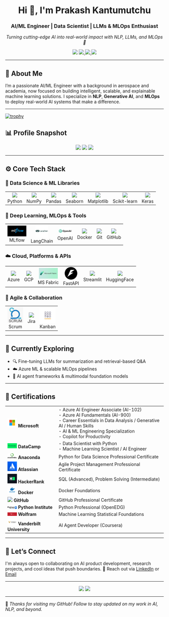 <h1 align="center">Hi 👋, I'm Prakash Kantumutchu</h1>
<h3 align="center">AI/ML Engineer | Data Scientist | LLMs & MLOps Enthusiast</h3>
<p align="center"><i>Turning cutting-edge AI into real-world impact with NLP, LLMs, and MLOps 🚀</i></p>
<p align="center">
 
<p align="center">
  <img src="https://img.shields.io/badge/-Kolkata,%20India-blue?style=flat-square&logo=google-maps" />
  <a href="mailto:k.prakashofficial@gmail.com">
    <img src="https://img.shields.io/badge/Email-k.prakashofficial@gmail.com-red?style=flat-square&logo=gmail" />
  </a>
  <a href="https://www.linkedin.com/in/prakash-kantumutchu/">
    <img src="https://img.shields.io/badge/LinkedIn-Prakash%20Kantumutchu-blue?style=flat-square&logo=linkedin" />
  </a>
  <a href="https://www.datacamp.com/portfolio/kprakashofficial">
    <img src="https://img.shields.io/badge/DataCamp-Portfolio-success?style=flat-square&logo=datacamp" />
  </a>
</p>

---

## 🧬 About Me

I’m a passionate AI/ML Engineer with a background in aerospace and academia, now focused on building intelligent, scalable, and explainable machine learning solutions.
I specialize in **NLP**, **Generative AI**, and **MLOps** to deploy real-world AI systems that make a difference.

---
[![trophy](https://github-profile-trophy.vercel.app/?username=kpdagrt22&theme=juicyfresh)](https://github.com/ryo-ma/github-profile-trophy)

## 📊 Profile Snapshot

<p align="center">
  <img src="https://komarev.com/ghpvc/?username=kprakashofficial&label=Visitors&style=flat-square&color=blue" />
  <img src="https://img.shields.io/github/repo-count/kprakashofficial?style=flat-square&color=green" />
  <img src="https://badgen.net/badge/experience/3+yrs/green?icon=terminal" />
</p>

---

## ⚙️ Core Tech Stack

### 🧪 Data Science & ML Libraries

<table>
  <tr>
    <td align="center"><img src="https://cdn.jsdelivr.net/gh/devicons/devicon/icons/python/python-original.svg" width="40"/><br/>Python</td>
    <td align="center"><img src="https://cdn.jsdelivr.net/gh/devicons/devicon/icons/numpy/numpy-original.svg" width="40"/><br/>NumPy</td>
    <td align="center"><img src="https://cdn.jsdelivr.net/gh/devicons/devicon/icons/pandas/pandas-original.svg" width="40"/><br/>Pandas</td>
    <td align="center"><img src="https://seaborn.pydata.org/_static/logo-wide-lightbg.svg" width="70"/><br/>Seaborn</td>
    <td align="center"><img src="https://matplotlib.org/_static/images/logo2.svg" width="70"/><br/>Matplotlib</td>
    <td align="center"><img src="https://scikit-learn.org/stable/_static/scikit-learn-logo-small.png" width="40"/><br/>Scikit-learn</td>
    <td align="center"><img src="https://upload.wikimedia.org/wikipedia/commons/a/ae/Keras_logo.svg" width="40"/><br/>Keras</td>
  </tr>
</table>

### 🧠 Deep Learning, MLOps & Tools

<table>
  <tr>
    <td align="center"><img src="assets/logos/MLflow-logo-final-black.png" width="60"/><br/>MLflow</td>
    <td align="center"><img src="assets/logos/langchain.png" width="40"/><br/>LangChain</td>
    <td align="center"><img src="assets/logos/openAI.png" width="40"/><br/>OpenAI</td>
    <td align="center"><img src="https://cdn.jsdelivr.net/gh/devicons/devicon/icons/docker/docker-original.svg" width="40"/><br/>Docker</td>
    <td align="center"><img src="https://cdn.jsdelivr.net/gh/devicons/devicon/icons/git/git-original.svg" width="40"/><br/>Git</td>
    <td align="center"><img src="https://cdn.jsdelivr.net/gh/devicons/devicon/icons/github/github-original.svg" width="40"/><br/>GitHub</td>
  </tr>
</table>

### ☁️ Cloud, Platforms & APIs

<table>
  <tr>
    <td align="center"><img src="https://cdn.jsdelivr.net/gh/devicons/devicon/icons/azure/azure-original.svg" width="40"/><br/>Azure</td>
    <td align="center"><img src="https://cloud.google.com/_static/cloud/images/social-icon-google-cloud-1200-630.png" width="60"/><br/>GCP</td>
    <td align="center"><img src="assets/logos/microsoft fabrix.png" width="60"/><br/>MS Fabric</td>
    <td align="center"><img src="https://raw.githubusercontent.com/simple-icons/simple-icons/develop/icons/fastapi.svg" width="40"/><br/>FastAPI</td>
    <td align="center"><img src="https://streamlit.io/images/brand/streamlit-logo-primary-colormark-darktext.png" width="60"/><br/>Streamlit</td>
    <td align="center"><img src="https://huggingface.co/front/assets/huggingface_logo-noborder.svg" width="40"/><br/>HuggingFace</td>
  </tr>
</table>

### 🧽 Agile & Collaboration

<table>
  <tr>
    <td align="center"><img src="assets/logos/scrum.png" width="50"/><br/>Scrum</td>
    <td align="center"><img src="https://cdn.worldvectorlogo.com/logos/jira-1.svg" width="40"/><br/>Jira</td>
    <td align="center"><img src="assets/logos/kanban.jpg" width="50"/><br/>Kanban</td>
  </tr>
</table>

---

## 🚀 Currently Exploring

* 🔍 Fine-tuning LLMs for summarization and retrieval-based Q\&A
* ☁️ Azure ML & scalable MLOps pipelines
* 🧠 AI agent frameworks & multimodal foundation models

---

## 🏅 Certifications

<table>
  <tr>
    <td><img src="assets/logos/microsoftlogo.png" width="30"/> <b>Microsoft</b></td>
    <td>
      - Azure AI Engineer Associate (AI-102)<br/>
      - Azure AI Fundamentals (AI-900)<br/>
      - Career Essentials in Data Analysis / Generative AI / Human Skills<br/>
      - AI & ML Engineering Specialization<br/>
      - Copilot for Productivity
    </td>
  </tr>
  <tr>
    <td><img src="assets/logos/datacamp.png" width="30"/> <b>DataCamp</b></td>
    <td>
      - Data Scientist with Python<br/>
      - Machine Learning Scientist / AI Engineer
    </td>
  </tr>
  <tr>
    <td><img src="assets/logos/anaconda.jpg" width="30"/> <b>Anaconda</b></td>
    <td>Python for Data Science Professional Certificate</td>
  </tr>
  <tr>
    <td><img src="assets/logos/atlassian.jpg" width="30"/> <b>Atlassian</b></td>
    <td>Agile Project Management Professional Certificate</td>
  </tr>
  <tr>
    <td><img src="assets/logos/hackerrank.png" width="30"/> <b>HackerRank</b></td>
    <td>SQL (Advanced), Problem Solving (Intermediate)</td>
  </tr>
  <tr>
    <td><img src="assets/logos/docker.png" width="30"/> <b>Docker</b></td>
    <td>Docker Foundations</td>
  </tr>
  <tr>
    <td><img src="https://camo.githubusercontent.com/2e3402a95bea6acba7dd5d26566d797607b63a6bdec43942c8286fbf7db4a177/68747470733a2f2f63646e2e6a7364656c6976722e6e65742f67682f64657669636f6e732f64657669636f6e2f69636f6e732f6769746875622f6769746875622d6f726967696e616c2e737667" width="30"/> <b>GitHub</b></td>
    <td>GitHub Professional Certificate</td>
  </tr>
  <tr>
    <td><img src="assets/logos/pythoninstitute.png" width="30"/> <b>Python Institute</b></td>
    <td>Python Professional (OpenEDG)</td>
  </tr>
  <tr>
    <td><img src="assets/logos/wolfram.png" width="30"/> <b>Wolfram</b></td>
    <td>Machine Learning Statistical Foundations</td>
  </tr>
  <tr>
    <td><img src="assets/logos/vanderbiltUniversity.png" width="30"/> <b>Vanderbilt University</b></td>
    <td>AI Agent Developer (Coursera)</td>
  </tr>
</table>

---

## 🤝 Let’s Connect


I'm always open to collaborating on AI product development, research projects, and cool ideas that push boundaries.
📩 Reach out via [LinkedIn](https://www.linkedin.com/in/prakash-kantumutchu/) or [Email](mailto:k.prakashofficial@gmail.com)

---

<p align="center">
  <img src="https://github-readme-stats.vercel.app/api?username=kprakashofficial&show_icons=true&theme=radical" />
  <img src="https://github-readme-stats.vercel.app/api/top-langs/?username=kprakashofficial&layout=compact&theme=radical" />
</p>

---

🌟 *Thanks for visiting my GitHub! Follow to stay updated on my work in AI, NLP, and beyond.*
